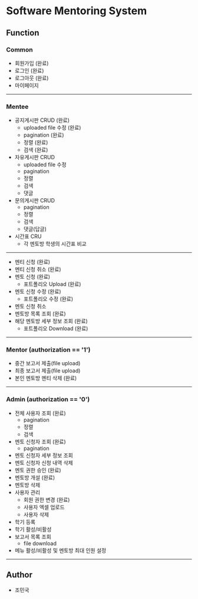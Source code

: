 # Software Mentoring System

## Function
### Common

* 회원가입 (완료)
* 로그인 (완료)
* 로그아웃 (완료)
* 마이페이지

---

### Mentee

* 공지게시판 CRUD (완료)
    * uploaded file 수정 (완료)
    * pagination (완료)
    * 정렬 (완료)
    * 검색 (완료)
* 자유게시판 CRUD
    * uploaded file 수정
    * pagination
    * 정렬
    * 검색
    * 댓글
* 문의게시판 CRUD
    * pagination
    * 정렬
    * 검색
    * 댓글(답글)
* 시간표 CRU
    * 각 멘토방 학생의 시간표 비교

---

* 멘티 신청 (완료)
* 멘티 신청 취소 (완료)
* 멘토 신청 (완료)
    * 포트폴리오 Upload (완료)
* 멘토 신청 수정 (완료)
    * 포트폴리오 수정 (완료)
* 멘토 신청 취소
* 멘토방 목록 조회 (완료)
* 해당 멘토방 세부 정보 조회 (완료)
    * 포트폴리오 Download (완료)

---

### Mentor (authorization == '1')
* 중간 보고서 제출(file upload)
* 최종 보고서 제출(file upload)
* 본인 멘토방 멘티 삭제 (완료)

---

### Admin (authorization == '0')
* 전체 사용자 조회 (완료)
    * pagination
    * 정렬
    * 검색
* 멘토 신청자 조회 (완료)
    * pagination
* 멘토 신청자 세부 정보 조회
* 멘토 신청자 신청 내역 삭제
* 멘토 권한 승인 (완료)
* 멘토방 개설 (완료)
* 멘토방 삭제
* 사용자 관리
    * 회원 권한 변경 (완료)
    * 사용자 엑셀 업로드
    * 사용자 삭제
* 학기 등록
* 학기 활성/비활성
* 보고서 목록 조회
    * file download
* 메뉴 활성/비활성 및 멘토방 최대 인원 설정

---

## Author
* 조민국